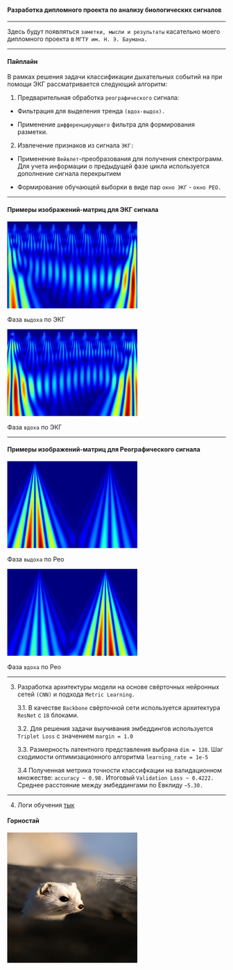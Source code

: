 #### Разработка дипломного проекта по анализу биологических сигналов

------

Здесь будут появляться ```заметки, мысли и результаты``` касательно моего дипломного проекта в ```МГТУ им. Н. Э. Баумана.```

------

#### Пайплайн

В рамках решения задачи классификации дыхательных событий на при помощи ЭКГ рассматривается следующий алгоритм:

1. Предварительная обработка ```реографического``` сигнала:

* Фильтрация для выделения тренда ```(вдох-выдох).```

* Применение ```дифференцирующего``` фильтра для формирования разметки.

2. Извлечение признаков из сигнала ```ЭКГ:```

* Применение ```Вейвлет```-преобразования для получения спектрограмм. Для учета информации о предыдущей фазе цикла используется дополнение сигнала перекрытием 

* Формирование обучающей выборки в виде пар ```окно ЭКГ``` - ```окно РЕО.```

---------

#### Примеры изображений-матриц для ЭКГ сигнала

<img src="pictures/wavelet_spectrograms_examples/ecg_window_14_0_0.jpeg" alt="Exhale_ecg" width="300" height="200" />

Фаза ```выдоха``` по ЭКГ

<img src="pictures/wavelet_spectrograms_examples/ecg_window_15_0_1.jpeg" alt="Inhale_ecg" width="300" height="200" />

Фаза ```вдоха``` по ЭКГ

---------

#### Примеры изображений-матриц для Реографического сигнала

<img src="pictures/wavelet_spectrograms_examples/reo_window_14_0_0.jpeg" alt="Exhale_ecg" width="300" height="200" />

Фаза ```выдоха``` по Рео

<img src="pictures/wavelet_spectrograms_examples/reo_window_15_0_1.jpeg" alt="Inhale_ecg" width="300" height="200" />

Фаза ```вдоха``` по Рео

---------

3. Разработка архитектуры модели на основе свёрточных нейронных сетей ```(CNN)``` и подхода ```Metric Learning.```

    3.1. В качестве ```Backbone``` свёрточной сети используется архитектура ```ResNet``` с ```18``` блоками.

    3.2. Для решения задачи выучивания эмбеддингов используется ```Triplet Loss``` с значением ```margin = 1.0```

    3.3. Размерность латентного представления выбрана ```dim = 128```. Шаг сходимости оптимизационного алгоритма ```learning_rate = 1e-5```

    3.4 Полученная метрика точности классифкации на валидационном множестве: ```accuracy ~ 0.98.``` Итоговый ```Validation Loss ~ 0.4222.``` Среднее расстояние между эмбеддингами по Евклиду ```~5.30.```

--------
4. Логи обучения [тык](notebooks/tb_logs/ecg_reo_metric_learning/version_22)

#### Горностай

<img src="pictures/ermine/ermine.jpeg" alt="Ermine" width="300" height="300" />